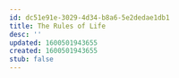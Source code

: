 ```yaml
---
id: dc51e91e-3029-4d34-b8a6-5e2dedae1db1
title: The Rules of Life
desc: ''
updated: 1600501943655
created: 1600501943655
stub: false
---
```


## 
